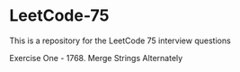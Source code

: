 # LeetCode-75
This is a repository for the LeetCode 75 interview questions 

Exercise One - 1768. Merge Strings Alternately

